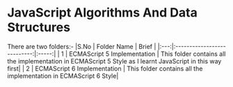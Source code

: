 # JavaScript Algorithms And Data Structures #

There are two folders:-
|S.No |        Folder Name          | Brief |
|:---:|:---------------------------:|:-----:|
|  1  | ECMAScript 5 Implementation | This folder contains all the implementation in ECMAScript 5 Style as I learnt JavaScript in this way first|
|  2  | ECMAScript 6 Implementation | This folder contains all the implementation in ECMAScript 6 Style|
